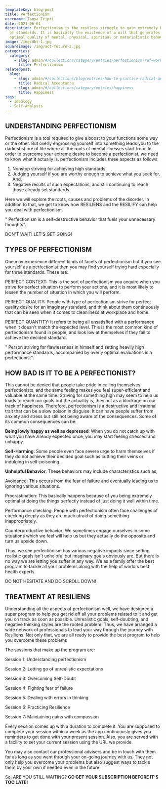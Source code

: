 ```yaml
---
templateKey: blog-post
title: Perfectionism
username: Tanya Tripti
date: 2021-06-01
description: Perfectionism is the restless struggle to gain extremely high level
  of standards. It is basically the existence of a will that generates the
  optimal quality of mental, physical, spiritual or materialistic behavior.
image: /img/dbt-1.jpg
squareimage: /img/act-future-2.jpg
categories:
  category:
    - slug: admin/#/collections/category/entries/perfectionism?ref=workflow
      title: Perfectionism
relatedpost:
  blog:
    - slug: admin/#/collections/blog/entries/how-to-practice-radical-acceptance
      title: Radical Acceptance
    - slug: admin/#/collections/category/entries/happiness
      title: Happiness
tags:
  - Ideology
  - Self-Analysis
---
```

<!--StartFragment-->

## **UNDERSTANDING PERFECTIONISM**

Perfectionism is a tool required to give a boost to your functions some way or the other. But overly engrossing yourself into something leads you to the darkest shore of life where all the roots of mental illnesses start from. In order to overcome your extreme desire to become a perfectionist, we need to know what it actually is. perfectionism includes three aspects as follows:

1. Nonstop striving for achieving high standards.
2. Judging yourself if you are worthy enough to achieve what you seek for. And,
3. Negative results of such expectations, and still continuing to reach those already set standards.

Here we will explore the roots, causes and problems of the disorder. In addition to that, we get to know how RESILIENS and the RESILIFY can help you deal with perfectionism.

" Perfectionism is a self-destructive behavior that fuels your unnecessary thoughts".

DON'T WAIT! LET'S GET GOING!

## **TYPES OF PERFECTIONISM**

One may experience different kinds of facets of perfectionism but if you see yourself as a perfectionist then you may find yourself trying hard especially for three standards. These are:

PERFECT CONTEXT: This is the sort of perfectionism you acquire when you strive for perfect situation to perform your actions, and it is most likely to lessen the number of situation in which you will perform.

PERFECT QUALITY: People with type of perfectionism strive for perfect quality desire for an imaginary standard, and think about them continuously that can be seen when it comes to cleanliness at workplace and home.

PERFECT QUANTITY: It refers to being all unsatisfied with a performance when it doesn't match the expected level. This is the most common kind of perfectionism found in people, and look low at themselves if they fail to achieve the decided standard.

" Person striving for flawlessness in himself and setting heavily high performance standards, accompanied by overly optimal evaluations is a perfectionist". 

## **HOW BAD IS IT TO BE A PERFECTIONIST?**

This cannot be denied that people take pride in calling themselves perfectionists, and the same feeling makes you feel super-efficient and valuable at the same time. Striving for something high may seem to help us loads to reach our goals but the actuality is, they act as a blockage on our track of happiness. Therefore, perfectionism is a destructive and irrational trait that can be a slow poison in disguise. It can have people suffer from anxiety and stress but still not being aware of the consequences. Some of its common consequences can be:

 **Being lowly happy as well as depressed**: When you do not catch up with what you have already expected once, you may start feeling stressed and unhappy.

**Self-Harming**: Some people even face severe urge to harm themselves if they do not achieve their decided goal such as cutting their veins or indulging in self-poisoning.

**Unhelpful Behavior**: These behaviors may include characteristics such as,

Avoidance:  This occurs from the fear of failure and eventually leading us to ignoring various situations.

Procrastination: This basically happens because of you being extremely optimal at doing the things perfectly instead of just doing it well within time.

Performance checking: People with perfectionism often face challenges of checking deeply as they are much afraid of doing something inappropriately.

Counterproductive behavior:  We sometimes engage ourselves in some situations which we feel will help us but they actually do the opposite and turn us upside down.

Thus, we see perfectionism has various negative impacts since setting realistic goals isn't unhelpful but imaginary goals obviously are. But there is no way we are letting you suffer in any way. We as a family offer the best program to tackle all your problems along with the help of world's best health experts.

DO NOT HESITATE AND DO SCROLL DOWN!

## TREATMENT AT RESILIENS

Understanding all the aspects of perfectionism well, we have designed a super program to help you get rid off all your problems related to it and get you on track as soon as possible. Unrealistic goals, self-doubting, and negative thinking styles are the rooted problem. Thus, we have arranged a wide network of professionals to lead your way through the journey with Resiliens. Not only that, we are all ready to provide the best program to help you overcome these problems

The sessions that make up the program are: 

Session 1: Understanding perfectionism

Session 2: Letting go of unrealistic expectations

Session 3: Overcoming Self-Doubt

Session 4: Fighting fear of failure

Session 5: Dealing with errors in thinking

Session 6: Practicing Resilience

Session 7: Maintaining gains with compassion

Every session comes up with a duration to complete it. You are supposed to complete your session within a week as the app continuously gives you reminders to get done with your present session. Also, you are served with a facility to set your current session using the URL we provide.

You may also contact our professional advisers and be in touch with them for as long as you want through your on-going journey with us. They not only help you overcome your problems but also suggest ways to tackle them by your own if needed even in the future. 

So, ARE YOU STILL WAITING? **GO GET YOUR SUBSCRIPTION BEFORE IT'S TOO LATE!**

<!--EndFragment-->